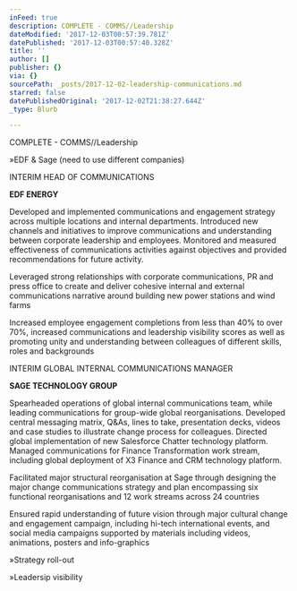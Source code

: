 ```yaml
---
inFeed: true
description: COMPLETE - COMMS//Leadership
dateModified: '2017-12-03T00:57:39.781Z'
datePublished: '2017-12-03T00:57:40.328Z'
title: ''
author: []
publisher: {}
via: {}
sourcePath: _posts/2017-12-02-leadership-communications.md
starred: false
datePublishedOriginal: '2017-12-02T21:38:27.644Z'
_type: Blurb

---
```

COMPLETE - COMMS//Leadership

»EDF & Sage (need to use different companies)

INTERIM HEAD OF COMMUNICATIONS

**EDF ENERGY**

Developed and implemented communications and engagement strategy across multiple locations and internal departments. Introduced new channels and initiatives to improve communications and understanding between corporate leadership and employees. Monitored and measured effectiveness of communications activities against objectives and provided recommendations for future activity.

Leveraged strong relationships with corporate communications, PR and press office to create and deliver cohesive internal and external communications narrative around building new power stations and wind farms

Increased employee engagement completions from less than 40% to over 70%, increased communications and leadership visibility scores as well as promoting unity and understanding between colleagues of different skills, roles and backgrounds

INTERIM GLOBAL INTERNAL COMMUNICATIONS MANAGER

**SAGE TECHNOLOGY GROUP**

Spearheaded operations of global internal communications team, while leading communications for group-wide global reorganisations. Developed central messaging matrix, Q&As, lines to take, presentation decks, videos and case studies to illustrate change process for colleagues. Directed global implementation of new Salesforce Chatter technology platform. Managed communications for Finance  Transformation work stream, including global deployment of X3 Finance and CRM technology platform.

Facilitated major structural reorganisation at Sage through designing the major change communications strategy and plan encompassing six functional reorganisations and 12 work streams across 24 countries

Ensured rapid understanding of future vision through major cultural change and engagement campaign, including hi-tech international events, and social media campaigns supported by materials including videos, animations, posters and info-graphics

»Strategy roll-out

»Leadersip visibility